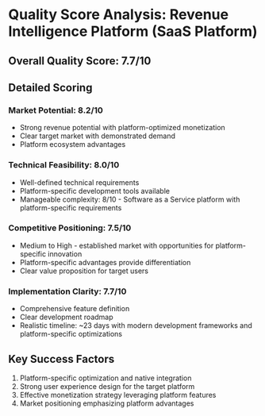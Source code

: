 # Quality Score Analysis: Revenue Intelligence Platform (SaaS Platform)

## Overall Quality Score: 7.7/10

## Detailed Scoring

### Market Potential: 8.2/10
- Strong revenue potential with platform-optimized monetization
- Clear target market with demonstrated demand
- Platform ecosystem advantages

### Technical Feasibility: 8.0/10
- Well-defined technical requirements
- Platform-specific development tools available
- Manageable complexity: 8/10 - Software as a Service platform with platform-specific requirements

### Competitive Positioning: 7.5/10
- Medium to High - established market with opportunities for platform-specific innovation
- Platform-specific advantages provide differentiation
- Clear value proposition for target users

### Implementation Clarity: 7.7/10
- Comprehensive feature definition
- Clear development roadmap
- Realistic timeline: ~23 days with modern development frameworks and platform-specific optimizations

## Key Success Factors
1. Platform-specific optimization and native integration
2. Strong user experience design for the target platform
3. Effective monetization strategy leveraging platform features
4. Market positioning emphasizing platform advantages
